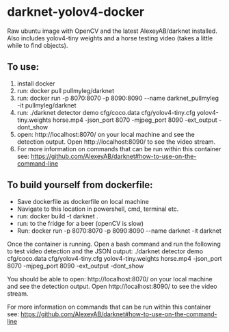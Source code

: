 # darknet-yolov4-docker

Raw ubuntu image with OpenCV and the latest AlexeyAB/darknet installed. Also includes yolov4-tiny weights and a horse testing video (takes a little while to find objects). 

## To use: 
1) install docker
2) run: docker pull pullmyleg/darknet
3) run: docker run -p 8070:8070 -p 8090:8090 --name darknet_pullmyleg -it pullmyleg/darknet
4) run: ./darknet detector demo cfg/coco.data cfg/yolov4-tiny.cfg yolov4-tiny.weights horse.mp4 -json_port 8070 -mjpeg_port 8090 -ext_output -dont_show 
5) open: http://localhost:8070/ on your local machine and see the detection output. Open http://localhost:8090/ to see the video stream.
6) For more information on commands that can be run within this container see: https://github.com/AlexeyAB/darknet#how-to-use-on-the-command-line 

## To build yourself from dockerfile: 

- Save dockerfile as dockerfile on local machine
- Navigate to this location in powershell, cmd, terminal etc.
- run: docker build -t darknet .
- run: to the fridge for a beer (openCV is slow)
- Run: docker run -p 8070:8070 -p 8090:8090 --name darknet -it darknet

Once the container is running. Open a bash command and run the following to test video detection and the JSON output: 
./darknet detector demo cfg/coco.data cfg/yolov4-tiny.cfg yolov4-tiny.weights horse.mp4 -json_port 8070 -mjpeg_port 8090 -ext_output -dont_show

You should be able to open: http://localhost:8070/ on your local machine and see the detection output. 
Open http://localhost:8090/ to see the video stream.

For more information on commands that can be run within this container see: https://github.com/AlexeyAB/darknet#how-to-use-on-the-command-line 
